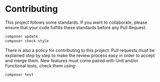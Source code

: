 # Contributing

This project follows some standards. If you want to collaborate, please ensure
that your code fulfills these standards before any Pull Request.

``` bash
composer update
composer check-style
```

There is also a policy for contributing to this project. Pull requests must
be explained step by step to make the review process easy in order to
accept and merge them. New features must come paired with Unit and/or Functional
tests, check them using:

``` bash
composer test
```
